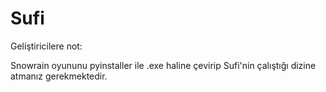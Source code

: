 # Sufi


Geliştiricilere not:

Snowrain oyununu pyinstaller ile .exe haline çevirip Sufi'nin çalıştığı dizine atmanız gerekmektedir.
